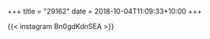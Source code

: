 +++
title       = "29162"
date        = 2018-10-04T11:09:33+10:00
+++

{{< instagram Bn0gdKdnSEA >}}